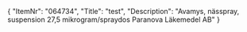 {
  "ItemNr": "064734",
  "Title": "test",
  "Description": "Avamys, nässpray, suspension 27,5 mikrogram/spraydos Paranova Läkemedel AB"
}